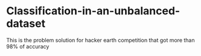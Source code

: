 # Classification-in-an-unbalanced-dataset
This is the problem solution for hacker earth competition that got more than 98% of accuracy
